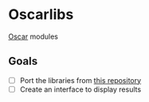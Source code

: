 # Oscarlibs
[Oscar](https://oscar.computeralgebra.de) modules

## Goals
- [ ] Port the libraries from [this repository](https://github.com/cuspidalcoffee/Singular)
- [ ] Create an interface to display results
